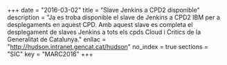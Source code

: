 +++
date        = "2016-03-02"
title       = "Slave Jenkins a CPD2 disponible"
description = "Ja es troba disponible el slave de Jenkins a CPD2 IBM per a desplegaments en aquest CPD. Amb aquest slave es completa el desplegament de slaves Jenkins a tots els cpds Cloud i Critics de la Generalitat de Catalunya."
enllac      = "http://hudson.intranet.gencat.cat/hudson"
no_index 	= true
sections    = "SIC"
key         = "MARC2016"
+++


